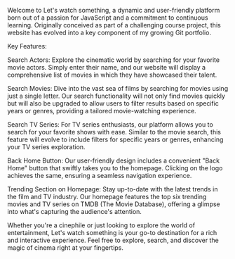 Welcome to Let's watch something, a dynamic and user-friendly platform born out of a passion for JavaScript and a commitment to continuous learning. Originally conceived as part of a challenging course project, this website has evolved into a key component of my growing Git portfolio.

Key Features:

Search Actors:
Explore the cinematic world by searching for your favorite movie actors. Simply enter their name, and our website will display a comprehensive list of movies in which they have showcased their talent.

Search Movies:
Dive into the vast sea of films by searching for movies using just a single letter. Our search functionality will not only find movies quickly but will also be upgraded to allow users to filter results based on specific years or genres, providing a tailored movie-watching experience.

Search TV Series:
For TV series enthusiasts, our platform allows you to search for your favorite shows with ease. Similar to the movie search, this feature will evolve to include filters for specific years or genres, enhancing your TV series exploration.

Back Home Button:
Our user-friendly design includes a convenient "Back Home" button that swiftly takes you to the homepage. Clicking on the logo achieves the same, ensuring a seamless navigation experience.

Trending Section on Homepage:
Stay up-to-date with the latest trends in the film and TV industry. Our homepage features the top six trending movies and TV series on TMDB (The Movie Database), offering a glimpse into what's capturing the audience's attention.

Whether you're a cinephile or just looking to explore the world of entertainment, Let's watch something is your go-to destination for a rich and interactive experience. Feel free to explore, search, and discover the magic of cinema right at your fingertips.
